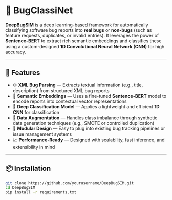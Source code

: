 # 🐞 BugClassiNet

**DeepBugSIM** is a deep learning-based framework for automatically classifying software bug reports into **real bugs** or **non-bugs** (such as feature requests, duplicates, or invalid entries). It leverages the power of **Sentence-BERT** to extract rich semantic embeddings and classifies these using a custom-designed **1D Convolutional Neural Network (CNN)** for high accuracy.

---

## 🚀 Features

- ⚙️ **XML Bug Parsing** — Extracts textual information (e.g., title, description) from structured XML bug reports  
- 🧠 **Semantic Embeddings** — Uses a fine-tuned **Sentence-BERT** model to encode reports into contextual vector representations  
- 🧪 **Deep Classification Model** — Applies a lightweight and efficient **1D CNN** for classification  
- 🧬 **Data Augmentation** — Handles class imbalance through synthetic data generation techniques (e.g., SMOTE or controlled duplication)  
- 🔌 **Modular Design** — Easy to plug into existing bug tracking pipelines or issue management systems  
- 📈 **Performance-Ready** — Designed with scalability, fast inference, and extensibility in mind

---

## 📦 Installation

```bash
git clone https://github.com/yourusername/DeepBugSIM.git
cd DeepBugSIM
pip install -r requirements.txt
